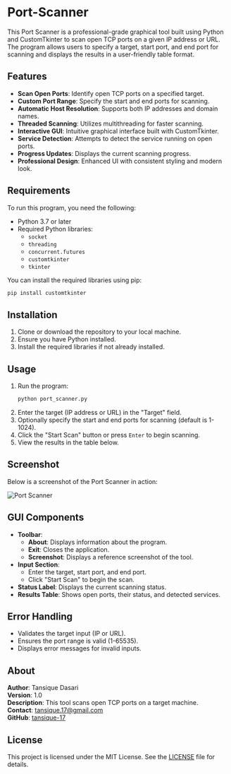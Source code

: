 # Port-Scanner

This Port Scanner is a professional-grade graphical tool built using Python and CustomTkinter to scan open TCP ports on a given IP address or URL. The program allows users to specify a target, start port, and end port for scanning and displays the results in a user-friendly table format.

## Features
- **Scan Open Ports**: Identify open TCP ports on a specified target.
- **Custom Port Range**: Specify the start and end ports for scanning.
- **Automatic Host Resolution**: Supports both IP addresses and domain names.
- **Threaded Scanning**: Utilizes multithreading for faster scanning.
- **Interactive GUI**: Intuitive graphical interface built with CustomTkinter.
- **Service Detection**: Attempts to detect the service running on open ports.
- **Progress Updates**: Displays the current scanning progress.
- **Professional Design**: Enhanced UI with consistent styling and modern look.

## Requirements
To run this program, you need the following:

- Python 3.7 or later
- Required Python libraries:
  - `socket`
  - `threading`
  - `concurrent.futures`
  - `customtkinter`
  - `tkinter`

You can install the required libraries using pip:
```bash
pip install customtkinter
```

## Installation
1. Clone or download the repository to your local machine.
2. Ensure you have Python installed.
3. Install the required libraries if not already installed.

## Usage
1. Run the program:
   ```bash
   python port_scanner.py
   ```
2. Enter the target (IP address or URL) in the "Target" field.
3. Optionally specify the start and end ports for scanning (default is 1-1024).
4. Click the "Start Scan" button or press `Enter` to begin scanning.
5. View the results in the table below.

## Screenshot
Below is a screenshot of the Port Scanner in action:

![Port Scanner](https://github.com/user-attachments/assets/7469692b-fd74-41b6-9e59-919f0da25648)



## GUI Components
- **Toolbar**:
  - **About**: Displays information about the program.
  - **Exit**: Closes the application.
  - **Screenshot**: Displays a reference screenshot of the tool.
- **Input Section**:
  - Enter the target, start port, and end port.
  - Click "Start Scan" to begin the scan.
- **Status Label**: Displays the current scanning status.
- **Results Table**: Shows open ports, their status, and detected services.

## Error Handling
- Validates the target input (IP or URL).
- Ensures the port range is valid (1-65535).
- Displays error messages for invalid inputs.

## About
**Author**: Tansique Dasari  
**Version**: 1.0  
**Description**: This tool scans open TCP ports on a target machine.  
**Contact**: [tansique.17@gmail.com](mailto:tansique.17@gmail.com)  
**GitHub**: [tansique-17](https://github.com/tansique-17)

## License
This project is licensed under the MIT License. See the [LICENSE](https://github.com/tansique-17/Port-Scanner/blob/main/LICENSE) file for details.

